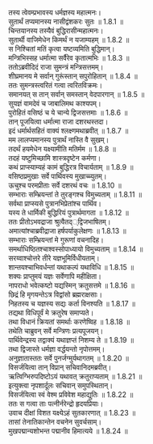 

  
तस्य त्वेवम्प्रभावस्य धर्मज्ञस्य महात्मनः।  
सुतार्थं तप्यमानस्य नासीद्वंशकरः सुतः ॥ 1.8.1 ॥   
चिन्तयानस्य तस्यैवं बुद्धिरासीन्महात्मनः।  
सुतार्थी वाजिमेधेन किमर्थं न यजाम्यहम् ॥ 1.8.2 ॥   
स निश्चितां मतिं कृत्वा यष्टव्यमिति बुद्धिमान्।  
मन्त्रिभिस्सह धर्मात्मा सर्वैरेव कृतात्मभिः ॥ 1.8.3 ॥   
ततोऽब्रवीदिदं राजा सुमन्त्रं मन्त्रिसत्तमम्।  
शीघ्रमानय मे सर्वान् गुरूंस्तान् सपुरोहितान् ॥ 1.8.4 ॥   
ततः सुमन्त्रस्त्वरितं गत्वा त्वरितविक्रमः।  
समानयत् स तान् सर्वान् समस्तान् वेदपारगान् ॥ 1.8.5 ॥   
सुयज्ञं वामदेवं च जाबालिमथ काश्यपम्।  
पुरोहितं वसिष्ठं च ये चान्ये द्विजसत्तमाः ॥ 1.8.6 ॥   
तान् पूजयित्वा धर्मात्मा राजा दशरथस्तदा।  
इदं धर्मार्थसहितं वाक्यं श्लक्ष्णमथाब्रवीत् ॥ 1.8.7 ॥   
मम लालप्यमानस्य पुत्रार्थं नास्ति वै सुखम्।  
तदर्थं हयमेधेन यक्ष्यामीति मतिर्मम ॥ 1.8.8 ॥   
तदहं यष्टुमिच्छामि शास्त्रदृष्टेन कर्मणा।  
कथं प्राप्स्याम्यहं कामं बुद्धिरत्र विचार्यताम् ॥ 1.8.9 ॥   
वसिष्ठप्रमुखाः सर्वे पार्थिवस्य मुखाच्च्युतम्।  
ऊचुश्च परमप्रीताः सर्वे दशरथं वचः ॥ 1.8.10 ॥   
सम्भाराः सम्भ्रियन्तां ते तुरङ्गश्च विमुच्यताम् ॥ 1.8.11 ॥   
सर्वथा प्राप्स्यसे पुत्रानभिप्रेतांश्च पार्थिव।  
यस्य ते धार्मिकी बुद्धिरियं पुत्रार्थमागता ॥ 1.8.12 ॥   
ततः प्रीतोऽभवद्राजा श्रुत्वैतद््द्विजभाषितम्।  
अमात्यांश्चाब्रवीद्राजा हर्षपर्याकुलेक्षणः ॥ 1.8.13 ॥   
सम्भाराः सम्भ्रियन्तां मे गुरूणां वचनादिह।  
समर्थाधिष्ठितश्चाश्वस्सोपाध्यायो विमुच्यताम् ॥ 1.8.14 ॥   
सरय्वाश्चोत्तरे तीरे यज्ञभूमिर्विधीयताम्।  
शान्तयश्चाभिवर्धन्तां यथाकल्पं यथाविधि ॥ 1.8.15 ॥   
शक्यः प्राप्तुमयं यज्ञः सर्वेणापि महीक्षिता।  
नापराधो भवेत्कष्टो यद्यस्मिन् क्रतुसत्तमे ॥ 1.8.16 ॥   
छिद्रं हि मृगयन्तेऽत्र विद्वांसो ब्रह्मराक्षसाः।  
निहतस्य च यज्ञस्य सद्यः कर्ता विनश्यति ॥ 1.8.17 ॥   
तद्यथा विधिपूर्वं मे क्रतुरेष समाप्यते।  
तथा विधानं क्रियतां समर्थाः करणेष्विह ॥ 1.8.18 ॥   
तथेति चाब्रुवन् सर्वे मन्त्रिणः प्रत्यपूजयन्।  
पार्थिवेन्द्रस्य तद्वाक्यं यथाज्ञप्तं निशम्य ते ॥ 1.8.19 ॥   
तथा द्विजास्ते धर्मज्ञा वर्द्धयन्तो नृपोत्तमम्।  
अनुज्ञातास्ततः सर्वे पुनर्जग्मुर्यथागतम् ॥ 1.8.20 ॥   
विसर्जयित्वा तान् विप्रान् सचिवानिदमब्रवीत्।  
ऋत्विग्भिरुपदिष्टोऽयं यथावत् क्रतुराप्यताम् ॥ 1.8.21 ॥   
इत्युक्त्वा नृपशार्दूलः सचिवान् समुपस्थितान्।  
विसर्जयित्वा स्वं वेश्म प्रविवेश महाद्युतिः ॥ 1.8.22 ॥   
ततः स गत्वा ताः पत्नीर्नरेन्द्रो हृदयप्रियाः।  
उवाच दीक्षां विशत यक्ष्येऽहं सुतकारणात् ॥ 1.8.23 ॥   
तासां तेनातिकान्तेन वचनेन सुवर्चसाम्।  
मुखपद्मान्यशोभन्त पद्मानीव हिमात्यये ॥ 1.8.24 ॥   
